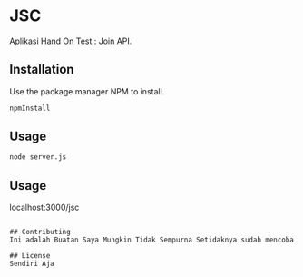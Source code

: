 # JSC

Aplikasi Hand On Test : Join API.

## Installation

Use the package manager NPM to install. 

```bash
npmInstall
```

## Usage
```bash
node server.js
```
## Usage
localhost:3000/jsc
```

## Contributing
Ini adalah Buatan Saya Mungkin Tidak Sempurna Setidaknya sudah mencoba

## License
Sendiri Aja
